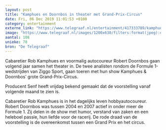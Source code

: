 ```yaml
---
layout: post
title: "Kamphues en Doornbos in theater met Grand-Prix-Circus"
date: Fri, 06 Dec 2019 11:01:53 +0100
category: entertainment
externe_link: "https://www.telegraaf.nl/entertainment/417333789/kamphues-en-doornbos-in-theater-met-grand-prix-circus"
image: "https://www.telegraaf.nl/images/1200x630/filters:format(jpeg):quality(80)/cdn-kiosk-api.telegraaf.nl/9d901658-180f-11ea-853d-02d2fb1aa1d7.jpg"
aantal: 108
unieke: 78
bron: "De Telegraaf"
---
```


<p class="intro">Cabaretier Rob Kamphues en voormalig autocoureur Robert Doornbos gaan volgend jaar samen het theater in. De twee analisten rondom de Formule 1-wedstrijden van Ziggo Sport, gaan toeren met hun show Kamphues &amp; Doornbos’ grote Grand-Prix-Circus.</p> <p>Producent Senf heeft vrijdag bekend gemaakt dat de voorstelling vanaf volgende maand te zien is.</p><p>Cabaretier Rob Kamphues is in het dagelijks leven hobbyautocoureur. Robert Doornbos was tussen 2004 en 2007 actief in onder meer de Formule 1. Zij delen in de show met humor, verstand van zaken en een heleboel passie, hun liefde voor de racerij. De rode draad van de voorstelling is de overeenkomst tussen een Grand Prix en het circus.</p>
